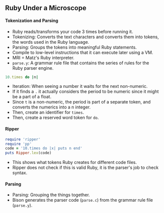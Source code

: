 ## Ruby Under a Microscope

#### Tokenization and Parsing

- Ruby reads/transforms your code 3 times before running it.
- Tokenizing: Converts the text characters and converts them into tokens, the words used in the Ruby language.
- Parsing: Groups the tokens into meaningful Ruby statements.
- Compile to low-level instructions that it can execute later using a VM.
- MRI = Matz's Ruby interpreter.
- `parse.y`: A grammar rule file that contains the series of rules for the Ruby parser engine.

``` ruby
10.times do |n|
```

- Iteration: When seeing a number it waits for the next non-numeric.
- If it finds a `.` it actually considers the period to be numeric since it might be a part of a float.
- Since `t` is a non-numeric, the period is part of a separate token, and converts the numerics into a n integer.
- Then, create an identifier for `times`.
- Then, create a reserved word token for `do`.

#### Ripper

``` ruby
require 'ripper'
require 'pp'
code = '10.times do |x| puts n end'
puts Ripper.lex(code)
```

- This shows what tokens Ruby creates for different code files.
- Ripper does not check if this is valid Ruby, it is the parser's job to check syntax.

#### Parsing

- Parsing: Grouping the things together.
- Bison generates the parser code (`parse.c`) from the grammar rule file (`parse.y`).

